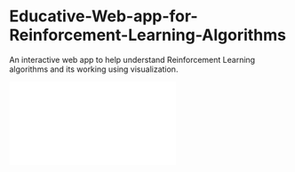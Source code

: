 # Educative-Web-app-for-Reinforcement-Learning-Algorithms
An interactive web app to help understand Reinforcement Learning algorithms and its working using visualization. 

![Web app for Reinforcement Learning Algorithms](Poster.pdf)
